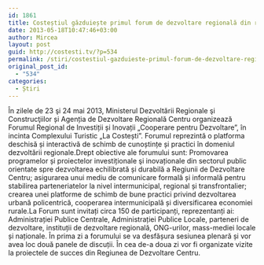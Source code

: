 ```yaml
---
id: 1861
title: Costeștiul găzduiește primul forum de dezvoltare regională din regiunea centru
date: 2013-05-18T10:47:46+03:00
author: Mircea
layout: post
guid: http://costesti.tv/?p=534
permalink: /stiri/costestiul-gazduieste-primul-forum-de-dezvoltare-regionala-din-regiunea-centru/
original_post_id:
  - "534"
categories:
  - Știri
---
```

&Icirc;n zilele de 23 şi 24 mai 2013, Ministerul Dezvoltării Regionale şi Construcţiilor și Agenția de Dezvoltare Regională Centru organizează Forumul Regional de Investiții și Inovații &bdquo;Cooperare pentru Dezvoltare&rdquo;, &icirc;n incinta Complexului Turistic &bdquo;La Costești&rdquo;. Forumul reprezintă o platforma deschisă și interactivă de schimb de cunoștințe și practici &icirc;n domeniul dezvoltării regionale.Drept obiective ale forumului sunt: Promovarea programelor și proiectelor investiționale şi inovaționale din sectorul public orientate spre dezvoltarea echilibrată și durabilă a Regiunii de Dezvoltare Centru; asigurarea unui mediu de comunicare formală și informală pentru stabilirea parteneriatelor la nivel intermunicipal, regional și transfrontalier; crearea unei platforme de schimb de bune practici privind dezvoltarea urbană policentrică, cooperarea intermunicipală și diversificarea economiei rurale.La Forum sunt invitați circa 150 de participanți, reprezentanți ai: Administrației Publice Centrale, Administrației Publice Locale, parteneri de dezvoltare, instituții de dezvoltare regională, ONG-urilor, mass-mediei locale și naționale. &Icirc;n prima zi a forumului se va desfășura sesiunea plenară și vor avea loc două panele de discuții. &Icirc;n cea de-a doua zi vor fi organizate vizite la proiectele de succes din Regiunea de Dezvoltare Centru.